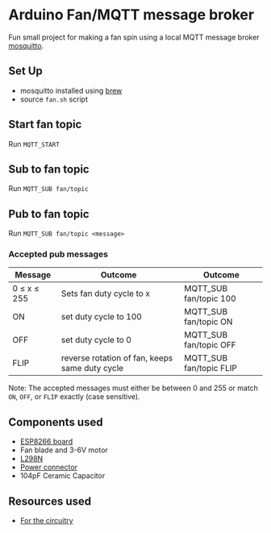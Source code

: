 # Arduino Fan/MQTT message broker
Fun small project for making a fan spin using a local MQTT message broker [mosquitto](https://mosquitto.org/).

## Set Up
- mosquitto installed using [brew](https://formulae.brew.sh/formula/mosquitto)
- source `fan.sh` script

## Start fan topic
Run `MQTT_START`

## Sub to fan topic
Run `MQTT_SUB fan/topic`

## Pub to fan topic
Run `MQTT_SUB fan/topic <message>`

### Accepted pub messages
| Message    | Outcome | Outcome |
| -------- | ------- | ------- |
| 0 $\leq$ x $\leq$ 255  | Sets fan duty cycle to x    | MQTT_SUB fan/topic 100 |
| ON | set duty cycle to 100     | MQTT_SUB fan/topic ON |
| OFF    | set duty cycle to 0    | MQTT_SUB fan/topic OFF |
| FLIP    | reverse rotation of fan, keeps same duty cycle    | MQTT_SUB fan/topic FLIP |

Note: The accepted messages must either be between 0 and 255 or match `ON`, `OFF`, or `FLIP` exactly (case sensitive).

## Components used
- [ESP8266 board](https://www.amazon.co.uk/gp/product/B0754LZ73Z/ref=ppx_yo_dt_b_search_asin_title?ie=UTF8&psc=1)
- Fan blade and 3-6V motor
- [L298N](https://www.amazon.co.uk/DollaTek-Stepper-Controller-Module-Arduino/dp/B07DK6Q8F9/ref=sr_1_5?crid=3D4CMLAJXWRTK&dib=eyJ2IjoiMSJ9.2vtjk9gxmQTTucxhwg0bx_SjMWZtBd5Tdpd2DJZjZtwLDZdxRFvlz84YzkbmoSpX_-8euoEeAPaSuclqmWXOXGwv-WH-alttbH-aFAnC0cJTfe0cdS4MGnNbWu1ACAyhInnOrHAHiJfH6kOW4nmnxf-ol0gp1mpizm3N26TeklJhui5arH_1qFO7Nbp3MY0u1gsmajskh4e2zO6EctTCMaZdCnmiEkBZvEWPAI7dDJBs3G51VJxKe9vRBO1SO-QMTe_I9_oPUgjQZP6p8aXPC0GBl9FXnap67lYF3yOwRoI.y6lY8SRdb9lUk6K7uguZ-rmXuian5M3fmYFangHLO7Q&dib_tag=se&keywords=L298n&qid=1717776000&s=industrial&sprefix=l298%2Cindustrial%2C84&sr=1-5)
- [Power connector](https://www.amazon.co.uk/dp/B0D2P1PF8J?psc=1&ref=ppx_yo2ov_dt_b_product_details)
- 104pF Ceramic Capacitor

## Resources used
- [For the circuitry](https://randomnerdtutorials.com/esp8266-nodemcu-dc-motor-l298n-motor-driver-control-speed-direction/)
